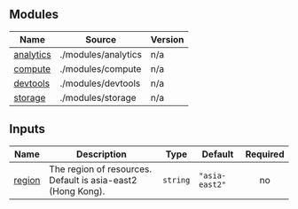## Modules

| Name | Source | Version |
|------|--------|---------|
| <a name="module_analytics"></a> [analytics](#module\_analytics) | ./modules/analytics | n/a |
| <a name="module_compute"></a> [compute](#module\_compute) | ./modules/compute | n/a |
| <a name="module_devtools"></a> [devtools](#module\_devtools) | ./modules/devtools | n/a |
| <a name="module_storage"></a> [storage](#module\_storage) | ./modules/storage | n/a |

## Inputs

| Name | Description | Type | Default | Required |
|------|-------------|------|---------|:--------:|
| <a name="input_region"></a> [region](#input\_region) | The region of resources. Default is asia-east2 (Hong Kong). | `string` | `"asia-east2"` | no |